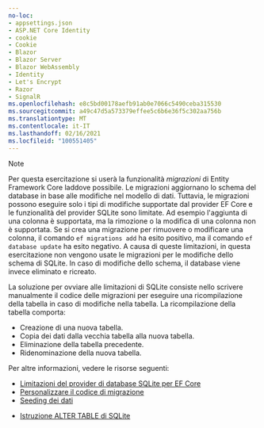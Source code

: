 ```yaml
---
no-loc:
- appsettings.json
- ASP.NET Core Identity
- cookie
- Cookie
- Blazor
- Blazor Server
- Blazor WebAssembly
- Identity
- Let's Encrypt
- Razor
- SignalR
ms.openlocfilehash: e8c5bd00178aefb91ab0e7066c5490ceba315530
ms.sourcegitcommit: a49c47d5a573379effee5c6b6e36f5c302aa756b
ms.translationtype: MT
ms.contentlocale: it-IT
ms.lasthandoff: 02/16/2021
ms.locfileid: "100551405"
---
```

> [!NOTE]
> Per questa esercitazione si userà la funzionalità *migrazioni* di Entity Framework Core laddove possibile. Le migrazioni aggiornano lo schema del database in base alle modifiche nel modello di dati. Tuttavia, le migrazioni possono eseguire solo i tipi di modifiche supportate dal provider EF Core e le funzionalità del provider SQLite sono limitate. Ad esempio l'aggiunta di una colonna è supportata, ma la rimozione o la modifica di una colonna non è supportata. Se si crea una migrazione per rimuovere o modificare una colonna, il comando `ef migrations add` ha esito positivo, ma il comando `ef database update` ha esito negativo. A causa di queste limitazioni, in questa esercitazione non vengono usate le migrazioni per le modifiche dello schema di SQLite. In caso di modifiche dello schema, il database viene invece eliminato e ricreato.
>
>La soluzione per ovviare alle limitazioni di SQLite consiste nello scrivere manualmente il codice delle migrazioni per eseguire una ricompilazione della tabella in caso di modifiche nella tabella. La ricompilazione della tabella comporta:
>
>* Creazione di una nuova tabella.
>* Copia dei dati dalla vecchia tabella alla nuova tabella.
>* Eliminazione della tabella precedente.
>* Ridenominazione della nuova tabella.
>
>Per altre informazioni, vedere le risorse seguenti:
>
> * [Limitazioni del provider di database SQLite per EF Core](/ef/core/providers/sqlite/limitations)
> * [Personalizzare il codice di migrazione](/ef/core/managing-schemas/migrations/#customize-migration-code)
> * [Seeding dei dati](/ef/core/modeling/data-seeding)
  * [Istruzione ALTER TABLE di SQLite](https://sqlite.org/lang_altertable.html)